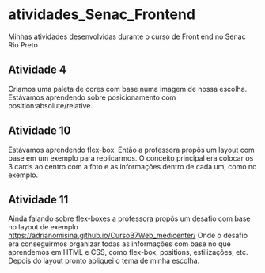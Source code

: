 # atividades_Senac_Frontend
Minhas atividades desenvolvidas durante o curso de Front end no Senac Rio Preto

## Atividade 4
Criamos uma paleta de cores com base numa imagem de nossa escolha. Estávamos aprendendo sobre posicionamento com position:absolute/relative.

## Atividade 10
Estávamos aprendendo flex-box. Então a professora propôs um layout com base em um exemplo para replicarmos. O conceito principal era colocar os 3 cards ao centro com a foto e as informações dentro de cada um, como no exemplo.

## Atividade 11
Ainda falando sobre flex-boxes a professora propôs um desafio com base no layout de exemplo https://adrianomisina.github.io/CursoB7Web_medicenter/
Onde o desafio era conseguirmos organizar todas as informações com base no que aprendemos em HTML e CSS, como flex-box, positions, estilizações, etc. Depois do layout pronto apliquei o tema de minha escolha.
